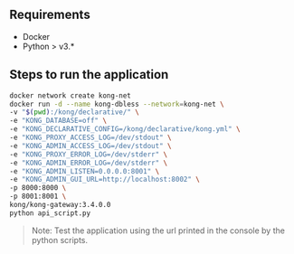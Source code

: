 ## Requirements
- Docker
- Python > v3.*

## Steps to run the application
```bash
docker network create kong-net
docker run -d --name kong-dbless --network=kong-net \
-v "$(pwd):/kong/declarative/" \
-e "KONG_DATABASE=off" \
-e "KONG_DECLARATIVE_CONFIG=/kong/declarative/kong.yml" \
-e "KONG_PROXY_ACCESS_LOG=/dev/stdout" \
-e "KONG_ADMIN_ACCESS_LOG=/dev/stdout" \
-e "KONG_PROXY_ERROR_LOG=/dev/stderr" \
-e "KONG_ADMIN_ERROR_LOG=/dev/stderr" \
-e "KONG_ADMIN_LISTEN=0.0.0.0:8001" \
-e "KONG_ADMIN_GUI_URL=http://localhost:8002" \
-p 8000:8000 \
-p 8001:8001 \
kong/kong-gateway:3.4.0.0
python api_script.py
```

> Note: Test the application using the url printed in the console by the python scripts.